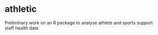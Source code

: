 # athletic
Preliminary work on an R package to analyse athlete and sports support staff health data
